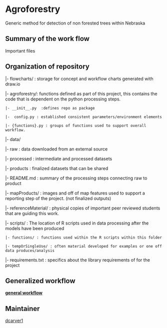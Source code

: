 # Agroforestry

Generic method for detection of non forested trees within Nebraska

## Summary of the work flow 

Important files 


## Organization of repository

|- flowcharts/ : storage for concept and workflow charts generated with draw.io

|- agroforestry/: functions defined as part of this project, this contains the code that is dependent on the python processing steps. 

    |- __init__.py  :defines repo as package

    |-  config.py : established consistent parameters/environment elements

    |- {functions}.py : groups of functions used to support overall workflow. 

|- data/

   |- raw : data downloaded from an external source

   |- processed : intermediate and processed datasets

   |- products : finalized datasets that can be shared

|- README.md : summary of the processing steps connecting raw to product
   
|- mapProducts/ : images and off of map features used to support a reporting step of the project. (not finalized outputs)

|- referenceMaterial/ : physical copies of important peer reviewed students that are guiding this work. 

|- scripts/ : The location of R scripts used in data processing after the models have been produced 

    |- functions/ : functions used within the R scripts within this folder 
    
    |- tempOrSingleUse/ : often material developed for examples or one off data produces/analysis

|- requirements.txt : specifics about the library requirements of for the project


## Generalized workflow 

**[general workflow](./flowcharts/agroforestryOverview.drawio)**



## Maintainer

[dcarver1](https://github.com/dcarver1)
